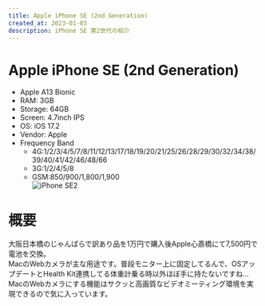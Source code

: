 ```yaml
---
title: Apple iPhone SE (2nd Generation)
created_at: 2023-01-03
description: iPhone SE 第2世代の紹介
---
```


# Apple iPhone SE (2nd Generation)
- Apple A13 Bionic
- RAM: 3GB
- Storage: 64GB
- Screen: 4.7inch IPS
- OS: iOS 17.2
- Vendor: Apple
- Frequency Band
  - 4G:1/2/3/4/5/7/8/11/12/13/17/18/19/20/21/25/26/28/29/30/32/34/38/39/40/41/42/46/48/66
  - 3G:1/2/4/5/8
  - GSM:850/900/1,800/1,900 <br>
![iPhone SE2](https://i.imgur.com/eSWhlU6.jpeg)

# 概要
大阪日本橋のじゃんぱらで訳あり品を1万円で購入後Apple心斎橋にて7,500円で電池を交換。<br>MacのWebカメラが主な用途です。普段モニター上に固定してるんで、OSアップデートとHealth Kit連携してる体重計乗る時以外ほぼ手に持たないですね…<br>MacのWebカメラにする機能はサクッと高画質なビデオミーティング環境を実現できるので気に入っています。